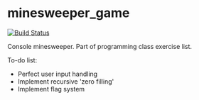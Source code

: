 # minesweeper_game
[![Build Status](https://dev.azure.com/caiqueevaristo/Pipelines%20Hello%20World/_apis/build/status/apieceofCAKE.minesweeper_game?branchName=master)](https://dev.azure.com/caiqueevaristo/Pipelines%20Hello%20World/_build/latest?definitionId=6&branchName=master)

Console minesweeper. Part of programming class exercise list.

To-do list:
  * Perfect user input handling
  * Implement recursive 'zero filling'
  * Implement flag system